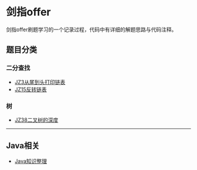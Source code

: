 # 剑指offer
剑指offer刷题学习的一个记录过程，代码中有详细的解题思路与代码注释。  
## 题目分类
### 二分查找
- [JZ3从尾到头打印链表](src/剑指offer/链表/JZ3从尾到头打印链表)  
- [JZ15反转链表](src/剑指offer/链表/JZ15反转链表)  
 
###
### 树
- [JZ38二叉树的深度](src/剑指offer/树/JZ38二叉树的深度)  

-------

## Java相关

- [Java知识整理](src/Java知识整理/Interview.md)